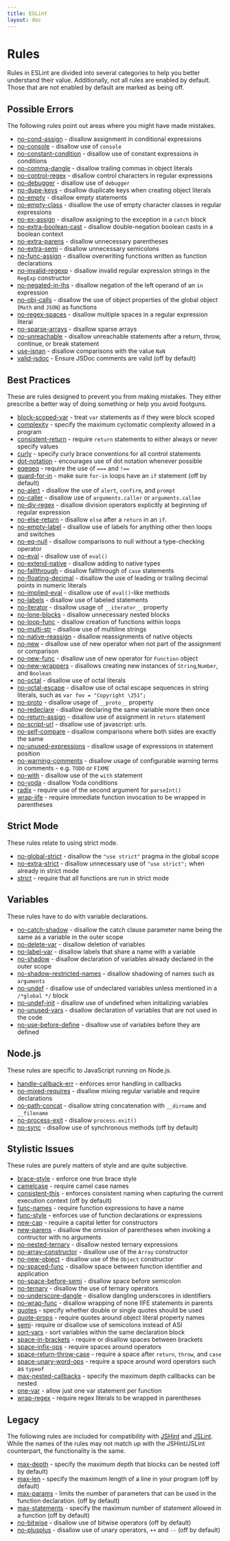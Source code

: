 ```yaml
---
title: ESLint
layout: doc
---
```

<!-- Note: No pull requests accepted for this file. See README.md in the root directory for details. -->
# Rules

Rules in ESLint are divided into several categories to help you better understand their value. Additionally, not all rules are enabled by default. Those that are not enabled by default are marked as being off.

## Possible Errors

The following rules point out areas where you might have made mistakes.

* [no-cond-assign](no-cond-assign.html) - disallow assignment in conditional expressions
* [no-console](no-console.html) - disallow use of `console`
* [no-constant-condition](no-constant-condition.html) - disallow use of constant expressions in conditions
* [no-comma-dangle](no-comma-dangle.html) - disallow trailing commas in object literals
* [no-control-regex](no-control-regex.html) - disallow control characters in regular expressions
* [no-debugger](no-debugger.html) - disallow use of `debugger`
* [no-dupe-keys](no-dupe-keys.html) - disallow duplicate keys when creating object literals
* [no-empty](no-empty.html) - disallow empty statements
* [no-empty-class](no-empty-class.html) - disallow the use of empty character classes in regular expressions
* [no-ex-assign](no-ex-assign.html) - disallow assigning to the exception in a `catch` block
* [no-extra-boolean-cast](no-extra-boolean-cast.html) - disallow double-negation boolean casts in a boolean context
* [no-extra-parens](no-extra-parens.html) - disallow unnecessary parentheses
* [no-extra-semi](no-extra-semi.html) - disallow unnecessary semicolons
* [no-func-assign](no-func-assign.html) - disallow overwriting functions written as function declarations
* [no-invalid-regexp](no-invalid-regexp.html) - disallow invalid regular expression strings in the `RegExp` constructor
* [no-negated-in-lhs](no-negated-in-lhs.html) - disallow negation of the left operand of an `in` expression
* [no-obj-calls](no-obj-calls.html) - disallow the use of object properties of the global object (`Math` and `JSON`) as functions
* [no-regex-spaces](no-regex-spaces.html) - disallow multiple spaces in a regular expression literal
* [no-sparse-arrays](no-sparse-arrays.html) - disallow sparse arrays
* [no-unreachable](no-unreachable.html) - disallow unreachable statements after a return, throw, continue, or break statement
* [use-isnan](use-isnan.html) - disallow comparisons with the value `NaN`
* [valid-jsdoc](valid-jsdoc.html) - Ensure JSDoc comments are valid (off by default)

## Best Practices

These are rules designed to prevent you from making mistakes. They either prescribe a better way of doing something or help you avoid footguns.

* [block-scoped-var](block-scoped-var.html) - treat `var` statements as if they were block scoped
* [complexity](complexity.html) - specify the maximum cyclomatic complexity allowed in a program
* [consistent-return](consistent-return.html) - require `return` statements to either always or never specify values
* [curly](curly.html) - specify curly brace conventions for all control statements
* [dot-notation](dot-notation.html) - encourages use of dot notation whenever possible
* [eqeqeq](eqeqeq.html) - require the use of `===` and `!==`
* [guard-for-in](guard-for-in.html) - make sure `for-in` loops have an `if` statement (off by default)
* [no-alert](no-alert.html) - disallow the use of `alert`, `confirm`, and `prompt`
* [no-caller](no-caller.html) - disallow use of `arguments.caller` or `arguments.callee`
* [no-div-regex](no-div-regex.html) - disallow division operators explicitly at beginning of regular expression
* [no-else-return](no-else-return.html) - disallow `else` after a `return` in an `if`.
* [no-empty-label](no-empty-label.html) - disallow use of labels for anything other then loops and switches
* [no-eq-null](no-eq-null.html) - disallow comparisons to null without a type-checking operator
* [no-eval](no-eval.html) - disallow use of `eval()`
* [no-extend-native](no-extend-native.html) - disallow adding to native types
* [no-fallthrough](no-fallthrough.html) - disallow fallthrough of `case` statements
* [no-floating-decimal](no-floating-decimal.html) - disallow the use of leading or trailing decimal points in numeric literals
* [no-implied-eval](no-implied-eval.html) - disallow use of `eval()`-like methods
* [no-labels](no-labels.html) - disallow use of labeled statements
* [no-iterator](no-iterator.html) - disallow usage of `__iterator__` property
* [no-lone-blocks](no-lone-blocks.html) - disallow unnecessary nested blocks
* [no-loop-func](no-loop-func.html) - disallow creation of functions within loops
* [no-multi-str](no-multi-str.html) - disallow use of multiline strings
* [no-native-reassign](no-native-reassign.html) - disallow reassignments of native objects
* [no-new](no-new.html) - disallow use of new operator when not part of the assignment or comparison
* [no-new-func](no-new-func.html) - disallow use of new operator for `Function` object
* [no-new-wrappers](no-new-wrappers.html) - disallows creating new instances of `String`,`Number`, and `Boolean`
* [no-octal](no-octal.html) - disallow use of octal literals
* [no-octal-escape](no-octal-escape.html) - disallow use of octal escape sequences in string literals, such as `var foo = "Copyright \251";`
* [no-proto](no-proto.html) - disallow usage of `__proto__` property
* [no-redeclare](no-redeclare.html) - disallow declaring the same variable more then once
* [no-return-assign](no-return-assign.html) - disallow use of assignment in `return` statement
* [no-script-url](no-script-url.html) - disallow use of javascript: urls.
* [no-self-compare](no-self-compare.html) - disallow comparisons where both sides are exactly the same
* [no-unused-expressions](no-unused-expressions.html) - disallow usage of expressions in statement position
* [no-warning-comments](no-warning-comments.html) - disallow usage of configurable warning terms in comments - e.g. `TODO` or `FIXME`
* [no-with](no-with.html) - disallow use of the `with` statement
* [no-yoda](no-yoda.html) - disallow Yoda conditions
* [radix](radix.html) - require use of the second argument for `parseInt()`
* [wrap-iife](wrap-iife.html) - require immediate function invocation to be wrapped in parentheses

## Strict Mode

These rules relate to using strict mode.

* [no-global-strict](no-global-strict.html) - disallow the `"use strict"` pragma in the global scope
* [no-extra-strict](no-extra-strict.html) - disallow unnecessary use of `"use strict";` when already in strict mode
* [strict](strict.html) - require that all functions are run in strict mode

## Variables

These rules have to do with variable declarations.

* [no-catch-shadow](no-catch-shadow.html) - disallow the catch clause parameter name being the same as a variable in the outer scope
* [no-delete-var](no-delete-var.html) - disallow deletion of variables
* [no-label-var](no-label-var.html) - disallow labels that share a name with a variable
* [no-shadow](no-shadow.html) - disallow declaration of variables already declared in the outer scope
* [no-shadow-restricted-names](no-shadow-restricted-names.html) - disallow shadowing of names such as `arguments`
* [no-undef](no-undef.html) - disallow use of undeclared variables unless mentioned in a `/*global */` block
* [no-undef-init](no-undef-init.html) - disallow use of undefined when initializing variables
* [no-unused-vars](no-unused-vars.html) - disallow declaration of variables that are not used in the code
* [no-use-before-define](no-use-before-define.html) - disallow use of variables before they are defined

## Node.js

These rules are specific to JavaScript running on Node.js.

* [handle-callback-err](handle-callback-err.html) - enforces error handling in callbacks
* [no-mixed-requires](no-mixed-requires.html) - disallow mixing regular variable and require declarations
* [no-path-concat](no-path-concat.html) - disallow string concatenation with `__dirname` and `__filename`
* [no-process-exit](no-process-exit.html) - disallow `process.exit()`
* [no-sync](no-sync.html) - disallow use of synchronous methods (off by default)

## Stylistic Issues

These rules are purely matters of style and are quite subjective.

* [brace-style](brace-style.html) - enforce one true brace style
* [camelcase](camelcase.html) - require camel case names
* [consistent-this](consistent-this.html) - enforces consistent naming when capturing the current execution context (off by default)
* [func-names](func-names.html) - require function expressions to have a name
* [func-style](func-style.html) - enforces use of function declarations or expressions
* [new-cap](new-cap.html) - require a capital letter for constructors
* [new-parens](new-parens.html) - disallow the omission of parentheses when invoking a contructor with no arguments
* [no-nested-ternary](no-nested-ternary.html) - disallow nested ternary expressions
* [no-array-constructor](no-array-constructor.html) - disallow use of the `Array` constructor
* [no-new-object](no-new-object.html) - disallow use of the `Object` constructor
* [no-spaced-func](no-spaced-func.html) - disallow space between function identifier and application
* [no-space-before-semi](no-space-before-semi.html) - disallow space before semicolon
* [no-ternary](no-ternary.html) - disallow the use of ternary operators
* [no-underscore-dangle](no-underscore-dangle.html) - disallow dangling underscores in identifiers
* [no-wrap-func](no-wrap-func.html) - disallow wrapping of none IIFE statements in parents
* [quotes](quotes.html) - specify whether double or single quotes should be used
* [quote-props](quote-props.html) - require quotes around object literal property names
* [semi](semi.html)- require or disallow use of semicolons instead of ASI
* [sort-vars](sort-vars.html) - sort variables within the same declaration block
* [space-in-brackets](space-in-brackets.html) - require or disallow spaces between brackets
* [space-infix-ops](space-infix-ops.html) - require spaces around operators
* [space-return-throw-case](space-return-throw-case.html) - require a space after `return`, `throw`, and `case`
* [space-unary-word-ops](space-unary-word-ops.html) - require a space around word operators such as `typeof`
* [max-nested-callbacks](max-nested-callbacks.html) - specify the maximum depth callbacks can be nested
* [one-var](one-var.html) - allow just one var statement per function
* [wrap-regex](wrap-regex.html) - require regex literals to be wrapped in parentheses

## Legacy

The following rules are included for compatibility with [JSHint](http://jshint.com/) and [JSLint](http://jslint.com/). While the names of the rules may not match up with the JSHint/JSLint counterpart, the functionality is the same.

* [max-depth](max-depth.html) - specify the maximum depth that blocks can be nested (off by default)
* [max-len](max-len.html) - specify the maximum length of a line in your program (off by default)
* [max-params](max-params.html) - limits the number of parameters that can be used in the function declaration. (off by default)
* [max-statements](max-statements.html) - specify the maximum number of statement allowed in a function (off by default)
* [no-bitwise](no-bitwise.html) - disallow use of bitwise operators (off by default)
* [no-plusplus](no-plusplus.html) - disallow use of unary operators, `++` and `--` (off by default)
